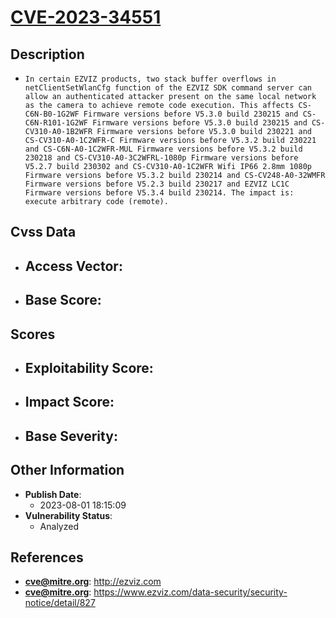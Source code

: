 
# [CVE-2023-34551](https://cve.mitre.org/cgi-bin/cvename.cgi?name=CVE-2023-34551)

## Description

- `In certain EZVIZ products, two stack buffer overflows in netClientSetWlanCfg function of the EZVIZ SDK command server can allow an authenticated attacker present on the same local network as the camera to achieve remote code execution. This affects CS-C6N-B0-1G2WF Firmware versions before V5.3.0 build 230215 and CS-C6N-R101-1G2WF Firmware versions before V5.3.0 build 230215 and CS-CV310-A0-1B2WFR Firmware versions before V5.3.0 build 230221 and CS-CV310-A0-1C2WFR-C Firmware versions before V5.3.2 build 230221 and CS-C6N-A0-1C2WFR-MUL Firmware versions before V5.3.2 build 230218 and CS-CV310-A0-3C2WFRL-1080p Firmware versions before V5.2.7 build 230302 and CS-CV310-A0-1C2WFR Wifi IP66 2.8mm 1080p Firmware versions before V5.3.2 build 230214 and CS-CV248-A0-32WMFR Firmware versions before V5.2.3 build 230217 and EZVIZ LC1C Firmware versions before V5.3.4 build 230214. The impact is: execute arbitrary code (remote).`

## Cvss Data

- **Access Vector**:
  - 
- **Base Score**:
  - 

## Scores

- **Exploitability Score**:
  - 
- **Impact Score**:
  - 
- **Base Severity**:
  - 

## Other Information

- **Publish Date**:
  - 2023-08-01 18:15:09
- **Vulnerability Status**:
  - Analyzed

## References

- **cve@mitre.org**: http://ezviz.com
- **cve@mitre.org**: https://www.ezviz.com/data-security/security-notice/detail/827
